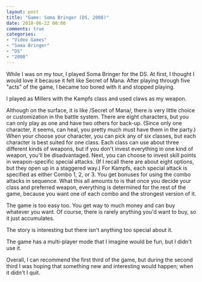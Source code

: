 ```yaml
---
layout: post
title: "Game: Soma Bringer (DS, 2008)"
date: 2010-06-22 00:00
comments: true
categories:
- "Video Games"
- "Soma Bringer"
- "DS"
- "2008"
---
```


While I was on my tour, I played Soma Bringer for the DS. At
first, I thought I would love it because it felt like Secret of
Mana. After playing through five "acts" of the game, I became too
bored with it and stopped playing.

I played as Millers with the Kampfs class and used claws as my
weapon.

Although on the surface, it is like /Secret of Mana/, there is
very little choice or customization in the battle system. There
are eight characters, but you can only play as one and have two
others for back-up. (Since only one character, it seems, can heal,
you pretty much must have them in the party.)  When your choose
your character, you can pick any of six classes, but each
character is best suited for one class. Each class can use about
three different kinds of weapons, but if you don't invest
everything in one kind of weapon, you'll be disadvantaged. Next,
you can choose to invest skill points in weapon-specific special
attacks. (If I recall there are about eight options, but they open
up in a staggered way.) For Kampfs, each special attack is
specified as either Combo 1, 2, or 3. You get bonuses for using
the combo attacks in sequence. What this all amounts to is that
once you decide your class and preferred weapon, everything is
determined for the rest of the game, because you want one of each
combo and the strongest version of it.

The game is too easy too. You get way to much money and can buy
whatever you want. Of course, there is rarely anything you'd want
to buy, so it just accumulates.

The story is interesting but there isn't anything too special
about it.

The game has a multi-player mode that I imagine would be fun,
but I didn't use it.

Overall, I can recommend the first third of the game, but
during the second third I was hoping that something new and
interesting would happen; when it didn't I quit.
